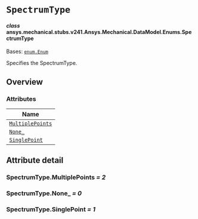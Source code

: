 # `SpectrumType`



#### *class* ansys.mechanical.stubs.v241.Ansys.Mechanical.DataModel.Enums.SpectrumType

Bases: [`enum.Enum`](https://docs.python.org/3/library/enum.html#enum.Enum)

Specifies the SpectrumType.

<!-- !! processed by numpydoc !! -->

<a id="overview"></a>

## Overview

### Attributes

| Name |
| ------------------------------------------------------------------------------------------------------------------------ |
| [`MultiplePoints`](../../../../../v242/Ansys/Mechanical/DataModel/Enums/SpectrumType.md#SpectrumType.MultiplePoints) |
| [`None_`](../../../../../v242/Ansys/Mechanical/DataModel/Enums/SpectrumType.md#SpectrumType.None_) |
| [`SinglePoint`](../../../../../v242/Ansys/Mechanical/DataModel/Enums/SpectrumType.md#SpectrumType.SinglePoint) |

<a id="attribute-detail"></a>

## Attribute detail

<a id="SpectrumType.MultiplePoints"></a>

### SpectrumType.MultiplePoints *= 2*

<a id="SpectrumType.None_"></a>

### SpectrumType.None_ *= 0*

<a id="SpectrumType.SinglePoint"></a>

### SpectrumType.SinglePoint *= 1*


